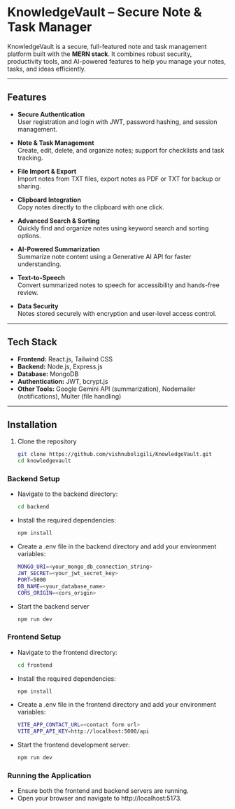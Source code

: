 # KnowledgeVault – Secure Note & Task Manager  

KnowledgeVault is a secure, full-featured note and task management platform built with the **MERN stack**. It combines robust security, productivity tools, and AI-powered features to help you manage your notes, tasks, and ideas efficiently.  

---

##  Features  

-  **Secure Authentication**  
  User registration and login with JWT, password hashing, and session management.  

-  **Note & Task Management**  
  Create, edit, delete, and organize notes; support for checklists and task tracking.  

- **File Import & Export**  
  Import notes from TXT files, export notes as PDF or TXT for backup or sharing.  

-  **Clipboard Integration**  
  Copy notes directly to the clipboard with one click.  

-  **Advanced Search & Sorting**  
  Quickly find and organize notes using keyword search and sorting options.  

-  **AI-Powered Summarization**  
  Summarize note content using a Generative AI API for faster understanding.  

-  **Text-to-Speech**  
  Convert summarized notes to speech for accessibility and hands-free review.  

-  **Data Security**  
  Notes stored securely with encryption and user-level access control.  

---

##  Tech Stack  

- **Frontend:** React.js, Tailwind CSS  
- **Backend:** Node.js, Express.js  
- **Database:** MongoDB  
- **Authentication:** JWT, bcrypt.js  
- **Other Tools:** Google Gemini API (summarization), Nodemailer (notifications), Multer (file handling)  

---

##  Installation  

1. Clone the repository  
   ```bash
   git clone https://github.com/vishnuboligili/KnowledgeVault.git
   cd knowledgevault
   
### Backend Setup
- Navigate to the backend directory:

    ```bash
    cd backend
    ```
- Install the required dependencies:
    ```bash
    npm install
    ```
- Create a .env file in the backend directory and add your environment variables:
    ```bash
    MONGO_URI=<your_mongo_db_connection_string>
    JWT_SECRET=<your_jwt_secret_key>
    PORT=5000
    DB_NAME=<your_database_name>
    CORS_ORIGIN=<cors_origin>
    ```
- Start the backend server
    ```bash
    npm run dev
    ```

### Frontend Setup
- Navigate to the frontend directory:

    ```bash
    cd frontend
    ```
- Install the required dependencies:

    ```bash
    npm install
    ```
- Create a .env file in the frontend directory and add your environment variables:
    ```bash
    VITE_APP_CONTACT_URL=<contact form url>
    VITE_APP_API_KEY=http://localhost:5000/api
    ```
- Start the frontend development server:
    ```bash
    npm run dev
    ```

### Running the Application
- Ensure both the frontend and backend servers are running.
- Open your browser and navigate to http://localhost:5173.
